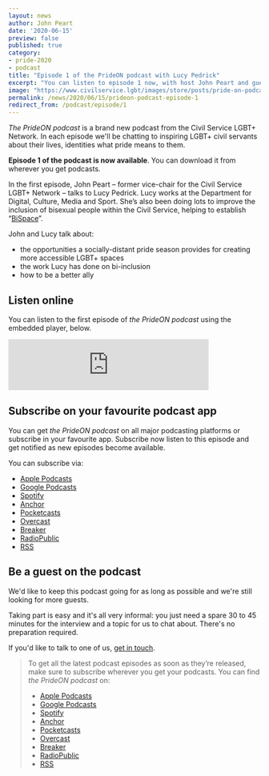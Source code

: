 ```yaml
---
layout: news
author: John Peart
date: '2020-06-15'
preview: false
published: true
category: 
- pride-2020
- podcast
title: "Episode 1 of the PrideON podcast with Lucy Pedrick"
excerpt: "You can listen to episode 1 now, with host John Peart and guest Lucy Pedrick, wherever you get podcasts."
image: "https://www.civilservice.lgbt/images/store/posts/pride-on-podcast.png"
permalink: /news/2020/06/15/prideon-podcast-episode-1
redirect_from: /podcast/episode/1
---
```


*The PrideON podcast* is a brand new podcast from the Civil Service LGBT+ Network. In each episode we'll be chatting to inspiring LGBT+ civil servants about their lives, identities what pride means to them. 

**Episode 1 of the podcast is now available**. You can download it from wherever you get podcasts.

In the first episode, John Peart – former vice-chair for the Civil Service LGBT+ Network – talks to Lucy Pedrick. Lucy works at the Department for Digital, Culture, Media and Sport. She’s also been doing lots to improve the inclusion of bisexual people within the Civil Service, helping to establish “[BiSpace](/bispace/)”. 

John and Lucy talk about:

- the opportunities a socially-distant pride season provides for creating more accessible LGBT+ spaces
- the work Lucy has done on bi-inclusion
- how to be a better ally 

## Listen online

You can listen to the first episode of *the PrideON podcast* using the embedded player, below.

<iframe src="https://anchor.fm/civilservicelgbt/embed/episodes/Lucy-Pedrick-on-accessible-LGBT-spaces-and-being-a-better-ally-ef18nq" height="102px" width="400px" frameborder="0" scrolling="no"></iframe>

## Subscribe on your favourite podcast app

You can get *the PrideON podcast* on all major podcasting platforms or subscribe in your favourite app. Subscribe now listen to this episode and get notified as new episodes become available.

You can subscribe via:

- [Apple Podcasts](https://podcasts.apple.com/gb/podcast/prideon-from-the-civil-service-lgbt-network/id1517317754)
- [Google Podcasts](https://www.google.com/podcasts?feed=aHR0cHM6Ly9hbmNob3IuZm0vcy8yMzlkZjg2NC9wb2RjYXN0L3Jzcw==)
- [Spotify](https://open.spotify.com/show/6qDk8KzMbhPJY7FjCnyECa)
- [Anchor](https://anchor.fm/civilservicelgbt)
- [Pocketcasts](https://pca.st/uyf7skc1)
- [Overcast](https://overcast.fm/itunes1517317754/prideon-from-the-civil-service-lgbt-network)
- [Breaker](https://www.breaker.audio/prideon-from-the-civil-service-lgbt-plus-network)
- [RadioPublic](https://radiopublic.com/prideon-from-the-civil-service-lg-WDa9pw)
- [RSS](https://anchor.fm/s/239df864/podcast/rss)

## Be a guest on the podcast

We'd like to keep this podcast going for as long as possible and we're still looking for more guests.

Taking part is easy and it's all very informal: you just need a spare 30 to 45 minutes for the interview and a topic for us to chat about. There's no preparation required.

If you'd like to talk to one of us, [get in touch](/about/contact-us/). 

> To get all the latest podcast episodes as soon as they’re released, make sure to subscribe wherever you get your podcasts. You can find *the PrideON podcast* on:
> 
> - [Apple Podcasts](https://podcasts.apple.com/gb/podcast/prideon-from-the-civil-service-lgbt-network/id1517317754)
> - [Google Podcasts](https://www.google.com/podcasts?feed=aHR0cHM6Ly9hbmNob3IuZm0vcy8yMzlkZjg2NC9wb2RjYXN0L3Jzcw==)
> - [Spotify](https://open.spotify.com/show/6qDk8KzMbhPJY7FjCnyECa)
> - [Anchor](https://anchor.fm/civilservicelgbt)
> - [Pocketcasts](https://pca.st/uyf7skc1)
> - [Overcast](https://overcast.fm/itunes1517317754/prideon-from-the-civil-service-lgbt-network)
> - [Breaker](https://www.breaker.audio/prideon-from-the-civil-service-lgbt-plus-network)
> - [RadioPublic](https://radiopublic.com/prideon-from-the-civil-service-lg-WDa9pw)
> - [RSS](https://anchor.fm/s/239df864/podcast/rss)
